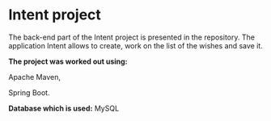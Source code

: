 # Intent project
The back-end part of the Intent project is presented in the repository.
The application Intent allows to create, work on the list of the wishes and save it. 

**The project was worked out using:**

 Apache Maven,
 
 Spring Boot.
 
**Database which is used:** MySQL
